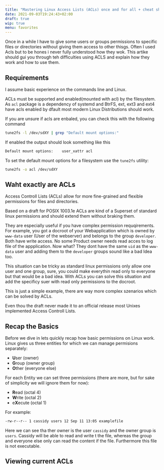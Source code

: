 ```yaml
---
title: "Mastering Linux Access Lists (ACLs) once and for all + cheat sheet"
date: 2021-09-03T19:24:43+02:00
draft: true
wip: true
menu: favorites
---
```


Once in a while I have to give some users or groups permissions to specific files or directories without giving them access to other thisgs. Often I used Acls but to be hones i never fully understood how they wok. This artike should gui you through
teh difficulties using ACLS and explain how they work and  how to use them.

## Requirements

I assume basic experience on the commands line and Linux.

ACLs must be supported and enabled(mounted with acl) by the filesystem. As `acl` package is a dependency of systemd and BtrFS, ext, ext3 and ext4 have acls enabled by dfault most modern Linux Distributions should work.

If you are unsure if acls are enbaled, you can check this with the following command

```bash
tune2fs -l /dev/sdXY | grep "Default mount options:"
```

If enabled the output should look something like this

```bash
Default mount options:    user_xattr acl
```

To set the default mount options for a filesystem use the `tune2fs` utility:

```bash
tune2fs -o acl /dev/sdXY
```

## Waht exactly are ACLs

Access Controll Lists (ACLs) allow for more fine-grained and flexible permissions for files and directories.

Based on a draft for POSIX 1003.1e ACLs are kind of a Superset of standard linux permissions and should extend them without braking them.

They are especially useful if you have complex permission requqirements. For example, you got a docroot of your Webapplication which is owned by `www-data` user (User of the webserver) and belongs to the group `developer`. Both have write access. No some Product owner needs read acces to log file of the appplication. Now what? They dont have the same `uid` as the `www-data` user and adding them to the `developer` groups sound like a bad Idea too.

This situation can be tricky as standard linux permissions only allow one user and one group, sure, you could make everythin read only to everyone but that would be a bad idea. With ACLs you can solve this situation and add the specificy suer with read only permissions to the docroot.

This is just a simple example, there are way more complex szenarios which can be solved by ACLs.

Even thou the draft never made it to an official release most Unixes implemented Access Controll Lists.

## Recap the Basics

Before we dive in lets quickly recap how basic permissions on Linux work. Linux gives us three entities for which we can manage permisions separately:

- **U**ser (owner)
- **G**roup (owner group)
- **O**ther (everyone else)

For each Entity we can set three permissions (there are more, but for sake of simplicity we will ignore them for now):

- **R**ead (octal 4)
- **W**rite (octal 2)
- e**X**ecute (octal 1)

For example:

```bash
-rw-r--r-- 1 cassidy users 12 Sep 11 13:05 examplefile
```

Here we can see tha ther owner is the user `cassidy` and the owner group is `users`. Cassidy will be able to read and write t the file, whereas the group and everyone else only can read the content if the file. Furthermore this file is not executable.

## Viewing current ACLs
